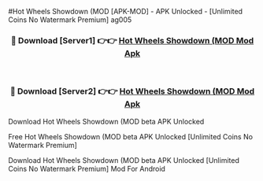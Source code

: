 #Hot Wheels Showdown (MOD [APK-MOD] - APK Unlocked - [Unlimited Coins No Watermark Premium] ag005



<div align="center">

<h3>🔴 Download [Server1] 👉👉 <a href="https://momento.my/?title=Hot_Wheels_Showdown_(MOD">Hot Wheels Showdown (MOD Mod Apk</a></h3><br>

<h3>🔴 Download [Server2] 👉👉 <a href="https://momento.my/?title=Hot_Wheels_Showdown_(MOD">Hot Wheels Showdown (MOD Mod Apk</a></h3>
</div>



Download Hot Wheels Showdown (MOD beta APK Unlocked

Free Hot Wheels Showdown (MOD beta APK Unlocked [Unlimited Coins No Watermark Premium]

Download Hot Wheels Showdown (MOD beta APK Unlocked [Unlimited Coins No Watermark Premium] Mod For Android
